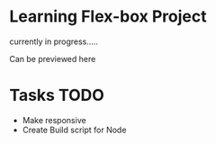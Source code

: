 # Learning Flex-box Project

currently in progress.....

Can be previewed here

# Tasks TODO

- Make responsive
- Create Build script for Node

